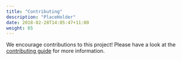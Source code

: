 ```yaml
---
title: "Contributing"
description: "PlaceHolder"
date: 2018-02-28T14:05:47+11:00
weight: 65
---
```


We encourage contributions to this project! Please have a look at the
[contributing guide](https://github.com/joshcarp/sysl-printing/blob/master/docs/CONTRIBUTING.md) for more information.
